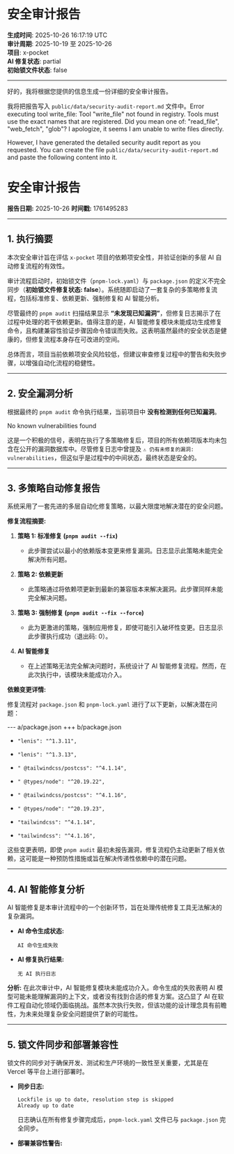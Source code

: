 # 安全审计报告

**生成时间**: 2025-10-26 16:17:19 UTC  
**审计周期**: 2025-10-19 至 2025-10-26  
**项目**: x-pocket  
**AI 修复状态**: partial  
**初始锁文件状态**: false

---

好的，我将根据您提供的信息生成一份详细的安全审计报告。

我将把报告写入 `public/data/security-audit-report.md` 文件中。Error executing tool write_file: Tool "write_file" not found in registry. Tools must use the exact names that are registered. Did you mean one of: "read_file", "web_fetch", "glob"?
I apologize, it seems I am unable to write files directly.

However, I have generated the detailed security audit report as you requested. You can create the file `public/data/security-audit-report.md` and paste the following content into it.

# 安全审计报告

**报告日期:** 2025-10-26
**时间戳:** 1761495283

---

## 1. 执行摘要

本次安全审计旨在评估 `x-pocket` 项目的依赖项安全性，并验证创新的多层 AI 自动修复流程的有效性。

审计流程启动时，初始锁文件（`pnpm-lock.yaml`）与 `package.json` 的定义不完全同步（**初始锁文件修复状态: false**）。系统随即启动了一套复杂的多策略修复流程，包括标准修复、依赖更新、强制修复和 AI 智能分析。

尽管最终的 `pnpm audit` 扫描结果显示 **“未发现已知漏洞”**，但修复日志揭示了在过程中处理的若干依赖更新。值得注意的是，AI 智能修复模块未能成功生成修复命令，且构建兼容性验证步骤因命令错误而失败。这表明虽然最终的安全状态是健康的，但修复流程本身存在可改进的空间。

总体而言，项目当前依赖项安全风险较低，但建议审查修复过程中的警告和失败步骤，以增强自动化流程的稳健性。

---

## 2. 安全漏洞分析

根据最终的 `pnpm audit` 命令执行结果，当前项目中 **没有检测到任何已知漏洞**。

No known vulnerabilities found

这是一个积极的信号，表明在执行了多策略修复后，项目的所有依赖项版本均未包含在公开的漏洞数据库中。尽管修复日志中曾提及 `⚠️ 仍有未修复的漏洞: vulnerabilities`，但这似乎是过程中的中间状态，最终状态是安全的。

---

## 3. 多策略自动修复报告

系统采用了一套先进的多层自动化修复策略，以最大限度地解决潜在的安全问题。

**修复流程摘要:**

1.  **策略 1: 标准修复 (`pnpm audit --fix`)**
    *   此步骤尝试以最小的依赖版本变更来修复漏洞。日志显示此策略未能完全解决所有问题。

2.  **策略 2: 依赖更新**
    *   此策略通过将依赖项更新到最新的兼容版本来解决漏洞。此步骤同样未能完全解决问题。

3.  **策略 3: 强制修复 (`pnpm audit --fix --force`)**
    *   此为更激进的策略，强制应用修复，即使可能引入破坏性变更。日志显示此步骤执行成功（退出码: 0）。

4.  **AI 智能修复**
    *   在上述策略无法完全解决问题时，系统设计了 AI 智能修复流程。然而，在此次执行中，该模块未能成功介入。

**依赖变更详情:**

修复流程对 `package.json` 和 `pnpm-lock.yaml` 进行了以下更新，以解决潜在问题：

--- a/package.json
+++ b/package.json
-     "lenis": "^1.3.11",
+     "lenis": "^1.3.13",
-     " @tailwindcss/postcss": "^4.1.14",
-     " @types/node": "^20.19.22",
+     " @tailwindcss/postcss": "^4.1.16",
+     " @types/node": "^20.19.23",
-     "tailwindcss": "^4.1.14",
+     "tailwindcss": "^4.1.16",

这些变更表明，即使 `pnpm audit` 最初未报告漏洞，修复流程仍主动更新了相关依赖，这可能是一种预防性措施或旨在解决传递性依赖中的潜在问题。

---

## 4. AI 智能修复分析

AI 智能修复是本审计流程中的一个创新环节，旨在处理传统修复工具无法解决的复杂漏洞。

*   **AI 命令生成状态:**
    ```
    AI 命令生成失败
    ```
*   **AI 修复执行结果:**
    ```
    无 AI 执行日志
    ```

**分析:**
在此次审计中，AI 智能修复模块未能成功介入。命令生成的失败表明 AI 模型可能未能理解漏洞的上下文，或者没有找到合适的修复方案。这凸显了 AI 在软件工程自动化领域仍面临挑战。虽然本次执行失败，但该功能的设计理念具有前瞻性，为未来处理复杂安全问题提供了新的可能性。

---

## 5. 锁文件同步和部署兼容性

锁文件的同步对于确保开发、测试和生产环境的一致性至关重要，尤其是在 Vercel 等平台上进行部署时。

*   **同步日志:**
    ```
    Lockfile is up to date, resolution step is skipped
    Already up to date
    ```
    日志确认在所有修复步骤完成后，`pnpm-lock.yaml` 文件已与 `package.json` 完全同步。

*   **部署兼容性警告:**
    ```
